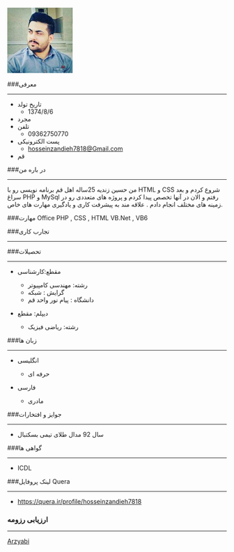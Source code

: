 

![Logo](https://github.com/hosseinzandieh/hosseinzandieh.github.io/blob/master/123.png)



###معرفی

---

+ تاریخ تولد   
  - 1374/8/6
+  مجرد 
+  تلفن 
     - 09362750770
 +  پست الکترونیکی
      -  hosseinzandieh7818@Gmail.com
 +  قم 


###در باره من

---

من حسین زندیه 25ساله اهل قم برنامه نویسی رو با HTML و CSS شروع کردم و بعد سراغ PHP و MySql رفتم و الان در آنها تخصص پیدا کردم و پروژه های متعددی رو در زمینه های مختلف انجام دادم . علاقه مند به پیشرفت کاری و یادگیری مهارت های خاص.


###مهارت
Office
PHP , CSS , HTML
VB.Net , VB6


###تجارب کاری

---

 

###تحصیلات

---


  + مقطع:کارشناسی
    - رشته: مهندسی کامپیوتر
    - گرایش : شبکه
    - دانشگاه : پیام نور واحد قم
	
	
  + دیپلم: مقطع
    - رشته: ریاضی فیزیک
    

 
###زبان ها
    
---
    
  +  انگلیسی
     - حرفه ای
 
  + فارسی
    - مادری


###جوایز و افتخارات

---

  + سال 92 مدال طلای تیمی بسکتبال
   
 
 ###گواهی ها
 
---

   + ICDL
    
    
###لینک پروفایل Quera

---

   +  https://quera.ir/profile/hosseinzandieh7818
 
 
 
 ### ارزیابی رزومه

---

[Arzyabi](https://github.com/hosseinzandieh/hosseinzandieh.github.io/blob/master/assessment/HZ_CV_CheckList_AR_3983%20.pdf)

